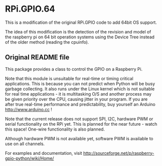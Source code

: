 # RPi.GPIO.64

This is a modification of the original RPi.GPIO code to add 64bit OS support.

The idea of this modification is the detection of the revision and model of the raspberry pi on
64 bit operation systems using the Device Tree instead of the older method (reading the cpuinfo).


## Original README file
This package provides a class to control the GPIO on a Raspberry Pi.

Note that this module is unsuitable for real-time or timing critical applications.  This is because you
can not predict when Python will be busy garbage collecting.  It also runs under the Linux kernel which
is not suitable for real time applications - it is multitasking O/S and another process may be given
priority over the CPU, causing jitter in your program.  If you are after true real-time performance and
predictability, buy yourself an Arduino http://www.arduino.cc !

Note that the current release does not support SPI, I2C, hardware PWM or serial functionality on the RPi yet.
This is planned for the near future - watch this space!  One-wire functionality is also planned.

Although hardware PWM is not available yet, software PWM is available to use on all channels.

For examples and documentation, visit http://sourceforge.net/p/raspberry-gpio-python/wiki/Home/
